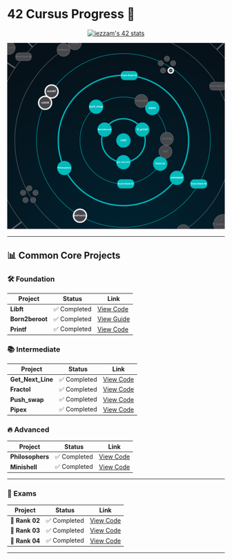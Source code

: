  # 42 Cursus Progress 🚀



<div align="center">
<a href="https://github.com/oakoudad/badge42"><img src="https://badge.mediaplus.ma/kettlebells/iezzam" alt="iezzam's 42 stats" /></a>
  
  ![Progress Graph](https://raw.githubusercontent.com/KanekiEzz/1337_cursus_42/refs/heads/main/graph1.png)
</div>

---

## 📊 Common Core Projects

### 🛠️ Foundation
| Project | Status | Link |
|---------|--------|------|
| **Libft** | ✅ Completed | [View Code](https://github.com/KanekiEzz/1337_Libft_42) |
| **Born2beroot** | ✅ Completed | [View Guide](https://github.com/KanekiEzz/1337_Born2beroot_42) |
| **Printf** | ✅ Completed | [View Code](https://github.com/KanekiEzz/1337_Printf_42) |

### 📚 Intermediate
| Project | Status | Link |
|---------|--------|------|
| **Get_Next_Line** | ✅ Completed | [View Code](https://github.com/KanekiEzz/1337_Get_Next_Line_42) |
| **Fractol** | ✅ Completed | [View Code](https://github.com/KanekiEzz/1337_Fractol_42) |
| **Push_swap** | ✅ Completed | [View Code](https://github.com/KanekiEzz/1337-Push_swap-42) |
| **Pipex** | ✅ Completed | [View Code](https://github.com/KanekiEzz/1337_Pipex_42) |

### 🔥 Advanced
| Project | Status | Link |
|---------|--------|------|
| **Philosophers** | ✅ Completed | [View Code](https://github.com/KanekiEzz/1337_Philosophers_42) |
| **Minishell**    | ✅ Completed | [View Code](https://github.com/KanekiEzz/1337_Minishell_42)    |

---

###  🎯 Exams
| Project | Status | Link |
|---------|--------|------|
| **📝 Rank 02** | ✅ Completed | [View Code](https://github.com/KanekiEzz/Leet_02) |
| **📝 Rank 03** | ✅ Completed | [View Code](https://github.com/KanekiEzz/Leet_03) |
| **📝 Rank 04** | ✅ Completed | [View Code](https://github.com/KanekiEzz/Leet_04) |

---
